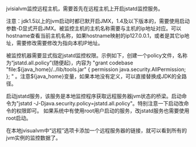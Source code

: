 jvisialvm监控远程主机，需要首先在远程主机上开启jstatd监控服务。

注意：jdk1.5以上的jvm启动时都已默开启JMX，1.4及以下版本的，需要使用启动参数-D显式开启JMX。被监控主机的主机名称需要与主机的ip地址对应。可以hostname查看当前主机名称，如果hostname映射的ip127.0.0.1，或者是其它ip地址，需要修改需要修改为指向本机IP地址。

被监控机器需要显式指定jstatd监控权限。示例如下，创建一个policy文件，名称为“jstatd.all.policy”(随便起)，内容为
"grant codebase "file:${java_home}/../lib/tools.jar" {  
   permission java.security.AllPermission;  
}; "
。注意${java_home}变量，如果本地没有定义，可以直接替换成JDK的全路径。


启动jstatd服务，该服务是本地监控程序获取远程服务器jvm状态的桥梁。启动命令为"jstatd -J-Djava.security.policy=jstatd.all.policy"。特别注意一下启动改命令的权限即可。
如果系统中有使用root用户启动的服务，改jstatd服务也需要使用root启动。


在本地jvisualvm中“远程”选项卡添加一个远程服务器的链接，就可以看到所有的jvm实例的监控数据了。
